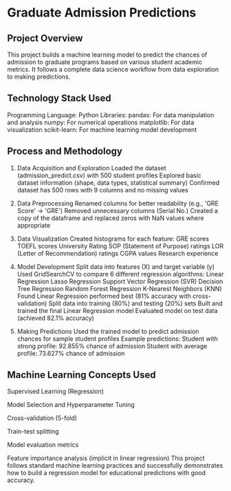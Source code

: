 # Graduate Admission Predictions
## Project Overview
This project builds a machine learning model to predict the chances of admission to graduate programs based on various student academic metrics. It follows a complete data science workflow from data exploration to making predictions.

## Technology Stack Used
Programming Language: Python
Libraries:
pandas: For data manipulation and analysis
numpy: For numerical operations
matplotlib: For data visualization
scikit-learn: For machine learning model development

## Process and Methodology
1. Data Acquisition and Exploration
Loaded the dataset (admission_predict.csv) with 500 student profiles
Explored basic dataset information (shape, data types, statistical summary)
Confirmed dataset has 500 rows with 9 columns and no missing values

2. Data Preprocessing
Renamed columns for better readability (e.g., 'GRE Score' → 'GRE')
Removed unnecessary columns (Serial No.)
Created a copy of the dataframe and replaced zeros with NaN values where appropriate

3. Data Visualization
Created histograms for each feature:
GRE scores
TOEFL scores
University Rating
SOP (Statement of Purpose) ratings
LOR (Letter of Recommendation) ratings
CGPA values
Research experience

4. Model Development
Split data into features (X) and target variable (y)
Used GridSearchCV to compare 6 different regression algorithms:
Linear Regression
Lasso Regression
Support Vector Regression (SVR)
Decision Tree Regression
Random Forest Regression
K-Nearest Neighbors (KNN)
Found Linear Regression performed best (81% accuracy with cross-validation)
Split data into training (80%) and testing (20%) sets
Built and trained the final Linear Regression model
Evaluated model on test data (achieved 82.1% accuracy)

5. Making Predictions
Used the trained model to predict admission chances for sample student profiles
Example predictions:
Student with strong profile: 92.855% chance of admission
Student with average profile: 73.627% chance of admission

## Machine Learning Concepts Used

Supervised Learning (Regression)

Model Selection and Hyperparameter Tuning

Cross-validation (5-fold)

Train-test splitting

Model evaluation metrics

Feature importance analysis (implicit in linear regression)
This project follows standard machine learning practices and successfully demonstrates how to build a regression model for educational predictions with good accuracy.
